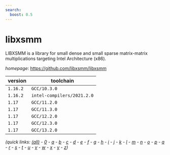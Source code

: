 ```yaml
---
search:
  boost: 0.5
---
```

# libxsmm

LIBXSMM is a library for small dense and small sparse matrix-matrix multiplications targeting Intel Architecture (x86).

*homepage*: <https://github.com/libxsmm/libxsmm>

version | toolchain
--------|----------
``1.16.2`` | ``GCC/10.3.0``
``1.16.2`` | ``intel-compilers/2021.2.0``
``1.17`` | ``GCC/11.2.0``
``1.17`` | ``GCC/11.3.0``
``1.17`` | ``GCC/12.2.0``
``1.17`` | ``GCC/12.3.0``
``1.17`` | ``GCC/13.2.0``


*(quick links: [(all)](../index.md) - [0](../0/index.md) - [a](../a/index.md) - [b](../b/index.md) - [c](../c/index.md) - [d](../d/index.md) - [e](../e/index.md) - [f](../f/index.md) - [g](../g/index.md) - [h](../h/index.md) - [i](../i/index.md) - [j](../j/index.md) - [k](../k/index.md) - [l](../l/index.md) - [m](../m/index.md) - [n](../n/index.md) - [o](../o/index.md) - [p](../p/index.md) - [q](../q/index.md) - [r](../r/index.md) - [s](../s/index.md) - [t](../t/index.md) - [u](../u/index.md) - [v](../v/index.md) - [w](../w/index.md) - [x](../x/index.md) - [y](../y/index.md) - [z](../z/index.md))*

